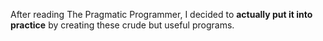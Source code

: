 After reading The Pragmatic Programmer, I decided to **actually put it into practice** by creating these crude but useful programs.

